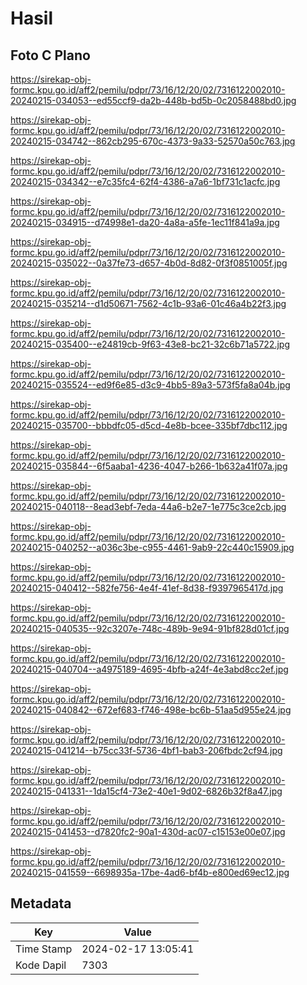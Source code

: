 # Hasil

## Foto C Plano

https://sirekap-obj-formc.kpu.go.id/aff2/pemilu/pdpr/73/16/12/20/02/7316122002010-20240215-034053--ed55ccf9-da2b-448b-bd5b-0c2058488bd0.jpg

https://sirekap-obj-formc.kpu.go.id/aff2/pemilu/pdpr/73/16/12/20/02/7316122002010-20240215-034742--862cb295-670c-4373-9a33-52570a50c763.jpg

https://sirekap-obj-formc.kpu.go.id/aff2/pemilu/pdpr/73/16/12/20/02/7316122002010-20240215-034342--e7c35fc4-62f4-4386-a7a6-1bf731c1acfc.jpg

https://sirekap-obj-formc.kpu.go.id/aff2/pemilu/pdpr/73/16/12/20/02/7316122002010-20240215-034915--d74998e1-da20-4a8a-a5fe-1ec11f841a9a.jpg

https://sirekap-obj-formc.kpu.go.id/aff2/pemilu/pdpr/73/16/12/20/02/7316122002010-20240215-035022--0a37fe73-d657-4b0d-8d82-0f3f0851005f.jpg

https://sirekap-obj-formc.kpu.go.id/aff2/pemilu/pdpr/73/16/12/20/02/7316122002010-20240215-035214--d1d50671-7562-4c1b-93a6-01c46a4b22f3.jpg

https://sirekap-obj-formc.kpu.go.id/aff2/pemilu/pdpr/73/16/12/20/02/7316122002010-20240215-035400--e24819cb-9f63-43e8-bc21-32c6b71a5722.jpg

https://sirekap-obj-formc.kpu.go.id/aff2/pemilu/pdpr/73/16/12/20/02/7316122002010-20240215-035524--ed9f6e85-d3c9-4bb5-89a3-573f5fa8a04b.jpg

https://sirekap-obj-formc.kpu.go.id/aff2/pemilu/pdpr/73/16/12/20/02/7316122002010-20240215-035700--bbbdfc05-d5cd-4e8b-bcee-335bf7dbc112.jpg

https://sirekap-obj-formc.kpu.go.id/aff2/pemilu/pdpr/73/16/12/20/02/7316122002010-20240215-035844--6f5aaba1-4236-4047-b266-1b632a41f07a.jpg

https://sirekap-obj-formc.kpu.go.id/aff2/pemilu/pdpr/73/16/12/20/02/7316122002010-20240215-040118--8ead3ebf-7eda-44a6-b2e7-1e775c3ce2cb.jpg

https://sirekap-obj-formc.kpu.go.id/aff2/pemilu/pdpr/73/16/12/20/02/7316122002010-20240215-040252--a036c3be-c955-4461-9ab9-22c440c15909.jpg

https://sirekap-obj-formc.kpu.go.id/aff2/pemilu/pdpr/73/16/12/20/02/7316122002010-20240215-040412--582fe756-4e4f-41ef-8d38-f9397965417d.jpg

https://sirekap-obj-formc.kpu.go.id/aff2/pemilu/pdpr/73/16/12/20/02/7316122002010-20240215-040535--92c3207e-748c-489b-9e94-91bf828d01cf.jpg

https://sirekap-obj-formc.kpu.go.id/aff2/pemilu/pdpr/73/16/12/20/02/7316122002010-20240215-040704--a4975189-4695-4bfb-a24f-4e3abd8cc2ef.jpg

https://sirekap-obj-formc.kpu.go.id/aff2/pemilu/pdpr/73/16/12/20/02/7316122002010-20240215-040842--672ef683-f746-498e-bc6b-51aa5d955e24.jpg

https://sirekap-obj-formc.kpu.go.id/aff2/pemilu/pdpr/73/16/12/20/02/7316122002010-20240215-041214--b75cc33f-5736-4bf1-bab3-206fbdc2cf94.jpg

https://sirekap-obj-formc.kpu.go.id/aff2/pemilu/pdpr/73/16/12/20/02/7316122002010-20240215-041331--1da15cf4-73e2-40e1-9d02-6826b32f8a47.jpg

https://sirekap-obj-formc.kpu.go.id/aff2/pemilu/pdpr/73/16/12/20/02/7316122002010-20240215-041453--d7820fc2-90a1-430d-ac07-c15153e00e07.jpg

https://sirekap-obj-formc.kpu.go.id/aff2/pemilu/pdpr/73/16/12/20/02/7316122002010-20240215-041559--6698935a-17be-4ad6-bf4b-e800ed69ec12.jpg


## Metadata

| Key        | Value               |
| ---------- | ------------------- |
| Time Stamp | 2024-02-17 13:05:41 |
| Kode Dapil | 7303                |



